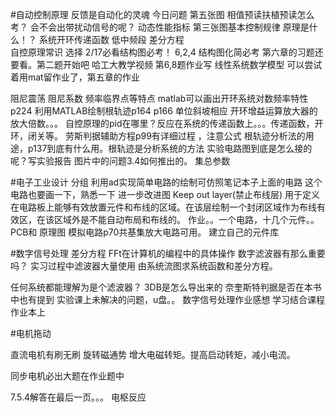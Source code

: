 #自动控制原理
反馈是自动化的灵魂
今日问题   第五张图   相值预读扶植预读怎么考？
会不会出带扰动信号的呢？
动态性能指标
第三张图基本控制规律 原理是什么！？
系统开环传递函数 低中频段
差分方程  
自控原理常识  选择
2/17必看结构图必考！
6,2,4
结构图化简必考
第六章的习题还要看。第二题开始吧
哈工大教学视频
第6,8题作业写 
线性系统数学模型
可以尝试着用mat留作业了，第五章的作业

阻尼震荡 阻尼系数  频率临界点等特点
matlab可以画出开环系统对数频率特性p224
利用MATLAB绘制根轨迹p164    p166
单位斜坡相应
开环增益运算放大器的放大倍数。。。
自控原理的pid在哪里？反应在系统的传递函数上。。。传递函数，开环，闭关等。
劳斯判据辅助方程p99有详细过程 ，注意公式 
根轨迹分析法的用途，p137到底有什么用。根轨迹是分析系统的方法
实验电路图到底是怎么接的呢？写实验报告 
图片中的问题3.4如何推出的。
集总参数

#电子工业设计
分组
利用ad实现简单电路的绘制可仿照笔记本子上面的电路 这个电路也要画一下，熟悉一下 
进一步改进图
Keep out layer(禁止布线层) 
    用于定义在电路板上能够有效放置元件和布线的区域。在该层绘制一个封闭区域作为布线有效区，在该区域外是不能自动布局和布线的。
作业。。一个电路，十几个元件。。PCB和 原理图
模拟电路p70共基集放大电路可用。
建立自己的元件库

 

#数字信号处理
差分方程
FFt在计算机的编程中的具体操作
数字滤波器有那么重要吗？
实习过程中滤波器大量使用
由系统流图求系统函数和差分方程。



任何系统都能理解为是个滤波器？
3DB是怎么导出来的 
奈奎斯特判据是否在本书中也有提到
实验课上未解决的问题，u盘。。
数字信号处理作业感想   学习结合课程作业本上

#电机拖动

直流电机有刷无刷 
旋转磁通势
增大电磁转矩。提高启动转矩，减小电流。


同步电机必出大题在作业题中

7.5.4解答在最后一页。。。
电枢反应
